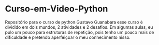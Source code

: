 # Curso-em-Video-Python
Repositório para o curso de python Gustavo Guanabara
esse curso é dividido em dois mundos, 2 atividades e 2 desafios.
Em algumas aulas, eu pulo um pouco para estruturas de repetição, pois tenho um pouco mais de dificuldade e pretendo aperfeiçoar o meu conhecimento nisso.

